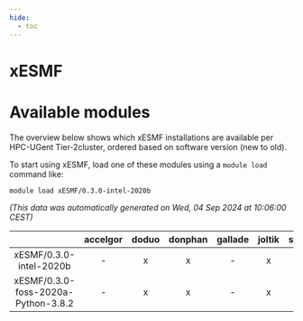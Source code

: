 ```yaml
---
hide:
  - toc
---
```


xESMF
=====

# Available modules


The overview below shows which xESMF installations are available per HPC-UGent Tier-2cluster, ordered based on software version (new to old).

To start using xESMF, load one of these modules using a `module load` command like:

```shell
module load xESMF/0.3.0-intel-2020b
```

*(This data was automatically generated on Wed, 04 Sep 2024 at 10:06:00 CEST)*  

| |accelgor|doduo|donphan|gallade|joltik|shinx|skitty|
| :---: | :---: | :---: | :---: | :---: | :---: | :---: | :---: |
|xESMF/0.3.0-intel-2020b|-|x|x|-|x|-|x|
|xESMF/0.3.0-foss-2020a-Python-3.8.2|-|x|x|-|x|-|x|
